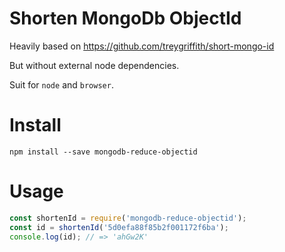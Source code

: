 # Shorten MongoDb ObjectId

Heavily based on https://github.com/treygriffith/short-mongo-id

But without external node dependencies.

Suit for `node` and `browser`.

# Install

```console
npm install --save mongodb-reduce-objectid
```

# Usage

```js
const shortenId = require('mongodb-reduce-objectid');
const id = shortenId('5d0efa88f85b2f001172f6ba');
console.log(id); // => 'ahGw2K'
```